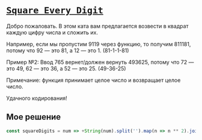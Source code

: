 # [`Square Every Digit`](../../index.md)

Добро пожаловать. В этом ката вам предлагается возвести в квадрат каждую цифру числа и сложить их.

Например, если мы пропустим 9119 через функцию, то получим 811181, потому что 92 — это 81, а 12 — это 1. (81-1-1-81)

Пример №2: Ввод 765 вернет/должен вернуть 493625, потому что 72 — это 49, 62 — это 36, а 52 — это 25. (49-36-25)

Примечание: функция принимает целое число и возвращает целое число.

Удачного кодирования!

## Мое решение

```js
const squareDigits = num => +String(num).split('').map(n => n ** 2).join('');
```
